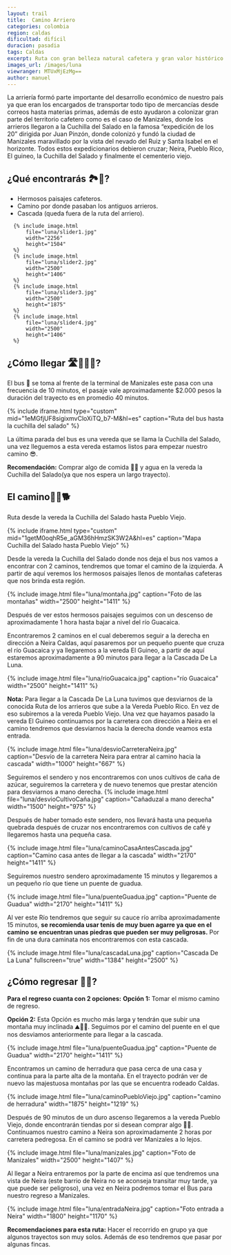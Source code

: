```yaml
---
layout: trail
title:  Camino Arriero
categories: colombia 
region: caldas
dificultad: difícil
duracion: pasadia
tags: Caldas
excerpt: Ruta con gran belleza natural cafetera y gran valor histórico. Para llegar a la Cascada De La Luna se desvía de la conocida ruta de los arrieros para subir a la Vereda Pueblo viejo y posteriormete Neira lo que hace mas difícil la ruta. La caminata se puede hacer con caninos, duración del trayecto 1 día.
images_url: /images/luna
viewranger: MTUxMjEzMg==
author: manuel
---
```


La arriería formó parte importante del desarrollo económico de nuestro país ya que  eran los encargados de transportar todo tipo de mercancías desde correos hasta materias primas, además de esto ayudaron a colonizar gran parte del territorio cafetero como es el caso de  Manizales,  donde los arrieros llegaron a la Cuchilla del Salado en la famosa “expedición de los 20” dirigida por Juan Pinzón, donde colonizó y fundó la ciudad de Manizales maravillado por la vista del nevado del Ruiz y Santa Isabel en el horizonte. Todos estos expedicionarios debieron cruzar; Neira, Pueblo Rico, El guineo, la Cuchilla del Salado y finalmente el cementerio viejo.

## ¿Qué encontrarás 🏞👀?
* Hermosos  paisajes cafeteros.
* Camino por donde pasaban los antiguos arrieros.
* Cascada (queda fuera de la ruta del arriero).

<amp-carousel 
    width="2500"
    height="1406"
    layout="responsive"
    type="slides"
    autoplay
    delay="2000">
      
      {% include image.html
          file="luna/slider1.jpg"
          width="2256"
          height="1504"
      %}
      {% include image.html
          file="luna/slider2.jpg"
          width="2500"
          height="1406"
      %}
      {% include image.html
          file="luna/slider3.jpg"
          width="2500"
          height="1875"
      %}
      {% include image.html
          file="luna/slider4.jpg"
          width="2500"
          height="1406"
      %}
</amp-carousel>

## ¿Cómo llegar 🛣🚌🚶🏼?
El bus 🚌 se toma al frente de la terminal de Manizales este pasa con una frecuencia de 10 minutos, el pasaje vale aproximadamente $2.000 pesos la duración del trayecto es en promedio 40 minutos. 

{% include iframe.html
   type="custom"
   mid="1eMGfjUF8sigixmvCloXiTQ_b7-M&hl=es"
   caption="Ruta del bus hasta la cuchilla del salado"
%}

La última parada del bus es una vereda que se llama la Cuchilla del Salado, una vez lleguemos a esta vereda estamos listos para empezar nuestro camino 😎.

__Recomendación:__ Comprar algo de comida 🍏🍊 y agua en la vereda la Cuchilla del Salado(ya que nos espera un largo trayecto).

## El camino🚶🏼🐕
Ruta desde la vereda la Cuchilla del Salado hasta Pueblo Viejo.

{% include iframe.html
   type="custom"
   mid="1getM0oqhR5e_aGM36hHmzSK3W2A&hl=es"
   caption="Mapa Cuchilla del Salado hasta Pueblo Viejo"
%}

Desde la vereda la Cuchilla del Salado donde nos deja el bus nos vamos a encontrar con 2 caminos, tendremos que tomar el camino de la izquierda. A partir de aquí veremos los hermosos paisajes llenos de montañas cafeteras que nos brinda esta región.

{% include image.html
 file="luna/montaña.jpg"
 caption="Foto de las montañas"
 width="2500"
 height="1411"
%}

Después de ver estos hermosos paisajes seguimos con un descenso de aproximadamente 1 hora hasta bajar a nivel del río Guacaica.

Encontraremos 2 caminos en el cual deberemos seguir  a la derecha en dirección a Neira Caldas,  aquí pasaremos por un pequeño puente que cruza el río Guacaica y ya llegaremos a la vereda El Guineo, a partir de aquí estaremos aproximadamente a  90 minutos para llegar a la Cascada De La Luna.

{% include image.html
 file="luna/rioGuacaica.jpg"
 caption="río Guacaica"
 width="2500"
 height="1411"
%}

__Nota:__ Para llegar a la Cascada De La Luna tuvimos que desviarnos de la conocida Ruta de los arrieros que sube a la Vereda Pueblo Rico. En vez de eso subiremos a la vereda Pueblo Viejo.
Una vez que hayamos pasado la vereda El Guineo continuamos por la carretera con dirección a Neira en el camino tendremos que desviarnos hacia la derecha donde veamos esta entrada.

{% include image.html
 file="luna/desvioCarreteraNeira.jpg"
 caption="Desvío de la carretera Neira para entrar al camino hacia la cascada"
 width="1000"
 height="667"
%}

Seguiremos el sendero y nos encontraremos con unos cultivos de caña de azúcar,  seguiremos la carretera y de nuevo  tenemos que prestar atención para desviarnos a mano derecha.
{% include image.html
 file="luna/desvioCultivoCaña.jpg"
 caption="Cañaduzal a mano derecha"
 width="1500"
 height="975"
%}

Después de haber tomado este sendero, nos llevará hasta una pequeña quebrada después de cruzar nos encontraremos con cultivos de café y llegaremos hasta una pequeña casa.

{% include image.html
 file="luna/caminoCasaAntesCascada.jpg"
 caption="Camino casa antes de llegar a la cascada"
 width="2170"
 height="1411"
%}

Seguiremos nuestro sendero aproximadamente 15 minutos y llegaremos a un pequeño río que tiene un puente de guadua. 

{% include image.html
 file="luna/puenteGuadua.jpg"
 caption="Puente de Guadua"
 width="2170"
 height="1411"
%}

Al ver este Río tendremos que seguir su cauce río arriba aproximadamente 15 minutos, __se recomienda usar tenis de muy buen agarre ya que en el camino se encuentran unas piedras que pueden ser muy peligrosas.__
Por fin de una dura caminata nos encontraremos con esta cascada.

{% include image.html
 file="luna/cascadaLuna.jpg"
 caption="Cascada De La Luna"
 fullscreen="true"
 width="1384"
 height="2500"
%}

## ¿Cómo regresar 🚌🏡?
__Para el regreso cuanta con 2 opciones:__
__Opción 1:__ Tomar el mismo camino de regreso.

__Opción 2:__ Esta Opción es mucho más larga y tendrán que subir una montaña muy inclinada ⛰🚶🏼.
Seguimos por el camino del puente en el que nos desviamos anteriormente para llegar a la cascada.

{% include image.html
 file="luna/puenteGuadua.jpg"
 caption="Puente de Guadua"
 width="2170"
 height="1411"
%}

Encontramos un camino de herradura que pasa cerca de una casa  y continua para la parte alta de la montaña. En el trayecto podrán ver de nuevo las majestuosa montañas por las que se encuentra rodeado Caldas.

{% include image.html
 file="luna/caminoPuebloViejo.jpg"
 caption="camino de herradura"
 width="1875"
 height="1219"
%}

Después de 90 minutos de un duro ascenso llegaremos a la vereda Pueblo Viejo, donde encontrarán tiendas por si desean comprar algo 🍻😄. Continuamos nuestro camino a Neira son aproximadamente 2 horas por carretera pedregosa. En el camino se podrá ver Manizales a lo lejos. 

{% include image.html
 file="luna/manizales.jpg"
 caption="Foto de Manizales"
 width="2500"
 height="1407"
%}

Al llegar a Neira entraremos por la parte de encima así que tendremos una vista de Neira (este barrio de Neira no se aconseja transitar muy tarde, ya que puede ser peligroso), una vez en Neira podremos tomar el Bus para nuestro regreso a Manizales.

{% include image.html
 file="luna/entradaNeira.jpg"
 caption="Foto entrada a Neira"
 width="1800"
 height="1170"
%}

__Recomendaciones para esta ruta:__ Hacer el recorrido en grupo ya que algunos trayectos son muy solos. Además de eso tendremos que pasar por algunas fincas.
